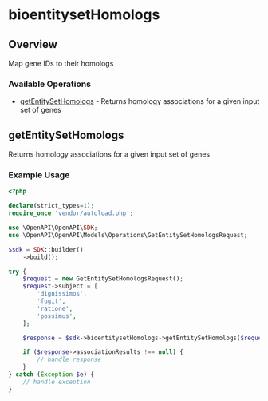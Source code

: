 # bioentitysetHomologs

## Overview

Map gene IDs to their homologs

### Available Operations

* [getEntitySetHomologs](#getentitysethomologs) - Returns homology associations for a given input set of genes

## getEntitySetHomologs

Returns homology associations for a given input set of genes

### Example Usage

```php
<?php

declare(strict_types=1);
require_once 'vendor/autoload.php';

use \OpenAPI\OpenAPI\SDK;
use \OpenAPI\OpenAPI\Models\Operations\GetEntitySetHomologsRequest;

$sdk = SDK::builder()
    ->build();

try {
    $request = new GetEntitySetHomologsRequest();
    $request->subject = [
        'dignissimos',
        'fugit',
        'ratione',
        'possimus',
    ];

    $response = $sdk->bioentitysetHomologs->getEntitySetHomologs($request);

    if ($response->associationResults !== null) {
        // handle response
    }
} catch (Exception $e) {
    // handle exception
}
```
